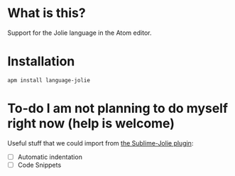 # What is this?
Support for the Jolie language in the Atom editor.

# Installation

    apm install language-jolie

# To-do I am not planning to do myself right now (help is welcome)

Useful stuff that we could import from [the Sublime-Jolie plugin](https://github.com/thesave/sublime-Jolie):

- [ ] Automatic indentation
- [ ] Code Snippets
